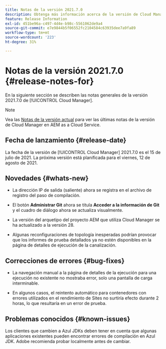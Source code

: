 ```yaml
---
title: Notas de la versión 2021.7.0
description: Obtenga más información acerca de la versión de Cloud Manager 2021.7.0.
feature: Release Information
exl-id: 451be96a-c497-4d4e-b98c-5561062de9a4
source-git-commit: e7e9844b5f06552fc2104584c63935dee7a9fa89
workflow-type: tm+mt
source-wordcount: '223'
ht-degree: 31%

---
```


# Notas de la versión 2021.7.0 {#release-notes-for}

En la siguiente sección se describen las notas generales de la versión 2021.7.0 de [!UICONTROL Cloud Manager].

>[!NOTE]
>Vea las [Notas de la versión actual](https://experienceleague.adobe.com/es/docs/experience-manager-cloud-service/content/release-notes/cloud-manager/current#getting-access) para ver las últimas notas de la versión de Cloud Manager en AEM as a Cloud Service.

## Fecha de lanzamiento {#release-date}

La fecha de la versión de [!UICONTROL Cloud Manager] 2021.7.0 es el 15 de julio de 2021.
La próxima versión está planificada para el viernes, 12 de agosto de 2021.

## Novedades {#whats-new}

<!--
* Customers can now use Azul 8 and 11 JDKs for their Cloud Manager build processes. They can choose to apply one of these JDKs either for toolchains-compatible Maven plug-ins or for the entire Maven process execution. -->

* La dirección IP de salida (saliente) ahora se registra en el archivo de registro del paso de compilación.

* El botón **Administrar Git** ahora se titula **Acceder a la información de Git** y el cuadro de diálogo ahora se actualiza visualmente.

* La versión del arquetipo del proyecto AEM que utiliza Cloud Manager se ha actualizado a la versión 28.

* Algunas reconfiguraciones de topología inesperadas podrían provocar que los informes de prueba detallados ya no estén disponibles en la página de detalles de ejecución de la canalización.

## Correcciones de errores {#bug-fixes}

* La navegación manual a la página de detalles de la ejecución para una ejecución no existente no mostraba error, solo una pantalla de carga interminable.

* En algunos casos, el reintento automático para contenedores con errores utilizados en el rendimiento de Sites no surtiría efecto durante 2 horas, lo que resultaría en un error de prueba.

## Problemas conocidos {#known-issues}

Los clientes que cambien a Azul JDKs deben tener en cuenta que algunas aplicaciones existentes pueden encontrar errores de compilación en Azul JDK. Adobe recomienda probar localmente antes de cambiar.
